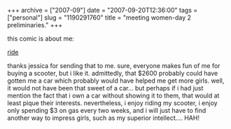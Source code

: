 +++
archive = ["2007-09"]
date = "2007-09-20T12:36:00"
tags = ["personal"]
slug = "1190291760"
title = "meeting women-day 2 preliminaries."
+++

this comic is about me:

[ride][1]

thanks jessica for sending that to me. sure, everyone makes fun of me for
buying a scooter, but i like it. admittedly, that $2600 probably could
have gotten me a car which probably would have helped me get more girls.
well, it would not have been that sweet of a car... but perhaps if i had
just mention the fact that i own a car without showing it to them, that
would at least pique their interests. nevertheless, i enjoy riding my
scooter, i enjoy only spending $3 on gas every two weeks, and i will just
have to find another way to impress girls, such as my superior
intellect.... HAH!

[1]: http://www.sinfest.net/archive_page.php?comicID=2328

